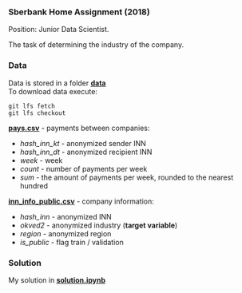 ### Sberbank Home Assignment (2018)
Position: Junior Data Scientist.

The task of determining the industry of the company.

### Data
Data is stored in a folder [**data**](data)<br>
To download data execute:<br>
```
git lfs fetch
git lfs checkout
```

[**pays.csv**](data/pays.csv) - payments between companies:
- *hash_inn_kt* - anonymized sender INN
- *hash_inn_dt* - anonymized recipient INN
- *week* - week
- *count* - number of payments per week
- *sum* - the amount of payments per week, rounded to the nearest hundred

[**inn_info_public.csv**](data/inn_info_public.csv) - company information:
- *hash_inn* - anonymized INN
- *okved2* - anonymized industry (**target variable**)
- *region* - anonymized region
- *is_public* - flag train / validation

### Solution
My solution in [**solution.ipynb**](solution.ipynb)
